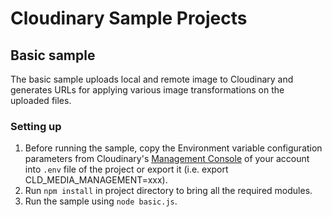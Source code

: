 # Cloudinary Sample Projects #

## Basic sample

The basic sample uploads local and remote image to Cloudinary and generates URLs for applying various image transformations on the uploaded files.

### Setting up

1. Before running the sample, copy the Environment variable configuration parameters from Cloudinary's [Management Console](https://cloudinary.com/console) of your account into `.env` file of the project or export it (i.e. export CLD_MEDIA_MANAGEMENT=xxx).
1. Run `npm install` in project directory to bring all the required modules. 
1. Run the sample using `node basic.js`.
